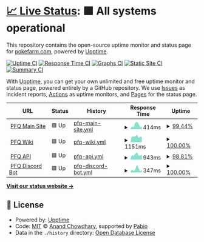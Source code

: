 # [📈 Live Status](https://status.pokefarm.com): <!--live status--> **🟩 All systems operational**

This repository contains the open-source uptime monitor and status page for [pokefarm.com](https://status.pokefarm.com), powered by [Upptime](https://github.com/upptime/upptime).

[![Uptime CI](https://github.com/pokefarm-com/status/workflows/Uptime%20CI/badge.svg)](https://github.com/pokefarm-com/status/actions?query=workflow%3A%22Uptime+CI%22)
[![Response Time CI](https://github.com/pokefarm-com/status/workflows/Response%20Time%20CI/badge.svg)](https://github.com/pokefarm-com/status/actions?query=workflow%3A%22Response+Time+CI%22)
[![Graphs CI](https://github.com/pokefarm-com/status/workflows/Graphs%20CI/badge.svg)](https://github.com/pokefarm-com/status/actions?query=workflow%3A%22Graphs+CI%22)
[![Static Site CI](https://github.com/pokefarm-com/status/workflows/Static%20Site%20CI/badge.svg)](https://github.com/pokefarm-com/status/actions?query=workflow%3A%22Static+Site+CI%22)
[![Summary CI](https://github.com/pokefarm-com/status/workflows/Summary%20CI/badge.svg)](https://github.com/pokefarm-com/status/actions?query=workflow%3A%22Summary+CI%22)

With [Upptime](https://upptime.js.org), you can get your own unlimited and free uptime monitor and status page, powered entirely by a GitHub repository. We use [Issues](https://github.com/pokefarm-com/status/issues) as incident reports, [Actions](https://github.com/pokefarm-com/status/actions) as uptime monitors, and [Pages](https://status.pokefarm.com) for the status page.

<!--start: status pages-->
<!-- This summary is generated by Upptime (https://github.com/upptime/upptime) -->
<!-- Do not edit this manually, your changes will be overwritten -->
<!-- prettier-ignore -->
| URL | Status | History | Response Time | Uptime |
| --- | ------ | ------- | ------------- | ------ |
| <img alt="" src="https://icons.duckduckgo.com/ip3/pokefarm.com.ico" height="13"> [PFQ Main Site](https://pokefarm.com/health) | 🟩 Up | [pfq-main-site.yml](https://github.com/pokefarm-com/status/commits/HEAD/history/pfq-main-site.yml) | <details><summary><img alt="Response time graph" src="./graphs/pfq-main-site/response-time-week.png" height="20"> 414ms</summary><br><a href="https://status.pokefarm.com/history/pfq-main-site"><img alt="Response time 372" src="https://img.shields.io/endpoint?url=https%3A%2F%2Fraw.githubusercontent.com%2Fpokefarm-com%2Fstatus%2FHEAD%2Fapi%2Fpfq-main-site%2Fresponse-time.json"></a><br><a href="https://status.pokefarm.com/history/pfq-main-site"><img alt="24-hour response time 332" src="https://img.shields.io/endpoint?url=https%3A%2F%2Fraw.githubusercontent.com%2Fpokefarm-com%2Fstatus%2FHEAD%2Fapi%2Fpfq-main-site%2Fresponse-time-day.json"></a><br><a href="https://status.pokefarm.com/history/pfq-main-site"><img alt="7-day response time 414" src="https://img.shields.io/endpoint?url=https%3A%2F%2Fraw.githubusercontent.com%2Fpokefarm-com%2Fstatus%2FHEAD%2Fapi%2Fpfq-main-site%2Fresponse-time-week.json"></a><br><a href="https://status.pokefarm.com/history/pfq-main-site"><img alt="30-day response time 363" src="https://img.shields.io/endpoint?url=https%3A%2F%2Fraw.githubusercontent.com%2Fpokefarm-com%2Fstatus%2FHEAD%2Fapi%2Fpfq-main-site%2Fresponse-time-month.json"></a><br><a href="https://status.pokefarm.com/history/pfq-main-site"><img alt="1-year response time 372" src="https://img.shields.io/endpoint?url=https%3A%2F%2Fraw.githubusercontent.com%2Fpokefarm-com%2Fstatus%2FHEAD%2Fapi%2Fpfq-main-site%2Fresponse-time-year.json"></a></details> | <details><summary><a href="https://status.pokefarm.com/history/pfq-main-site">99.44%</a></summary><a href="https://status.pokefarm.com/history/pfq-main-site"><img alt="All-time uptime 99.96%" src="https://img.shields.io/endpoint?url=https%3A%2F%2Fraw.githubusercontent.com%2Fpokefarm-com%2Fstatus%2FHEAD%2Fapi%2Fpfq-main-site%2Fuptime.json"></a><br><a href="https://status.pokefarm.com/history/pfq-main-site"><img alt="24-hour uptime 96.08%" src="https://img.shields.io/endpoint?url=https%3A%2F%2Fraw.githubusercontent.com%2Fpokefarm-com%2Fstatus%2FHEAD%2Fapi%2Fpfq-main-site%2Fuptime-day.json"></a><br><a href="https://status.pokefarm.com/history/pfq-main-site"><img alt="7-day uptime 99.44%" src="https://img.shields.io/endpoint?url=https%3A%2F%2Fraw.githubusercontent.com%2Fpokefarm-com%2Fstatus%2FHEAD%2Fapi%2Fpfq-main-site%2Fuptime-week.json"></a><br><a href="https://status.pokefarm.com/history/pfq-main-site"><img alt="30-day uptime 99.82%" src="https://img.shields.io/endpoint?url=https%3A%2F%2Fraw.githubusercontent.com%2Fpokefarm-com%2Fstatus%2FHEAD%2Fapi%2Fpfq-main-site%2Fuptime-month.json"></a><br><a href="https://status.pokefarm.com/history/pfq-main-site"><img alt="1-year uptime 99.96%" src="https://img.shields.io/endpoint?url=https%3A%2F%2Fraw.githubusercontent.com%2Fpokefarm-com%2Fstatus%2FHEAD%2Fapi%2Fpfq-main-site%2Fuptime-year.json"></a></details>
| <img alt="" src="https://icons.duckduckgo.com/ip3/pokefarm.wiki.ico" height="13"> [PFQ Wiki](https://pokefarm.wiki) | 🟩 Up | [pfq-wiki.yml](https://github.com/pokefarm-com/status/commits/HEAD/history/pfq-wiki.yml) | <details><summary><img alt="Response time graph" src="./graphs/pfq-wiki/response-time-week.png" height="20"> 1151ms</summary><br><a href="https://status.pokefarm.com/history/pfq-wiki"><img alt="Response time 1160" src="https://img.shields.io/endpoint?url=https%3A%2F%2Fraw.githubusercontent.com%2Fpokefarm-com%2Fstatus%2FHEAD%2Fapi%2Fpfq-wiki%2Fresponse-time.json"></a><br><a href="https://status.pokefarm.com/history/pfq-wiki"><img alt="24-hour response time 1035" src="https://img.shields.io/endpoint?url=https%3A%2F%2Fraw.githubusercontent.com%2Fpokefarm-com%2Fstatus%2FHEAD%2Fapi%2Fpfq-wiki%2Fresponse-time-day.json"></a><br><a href="https://status.pokefarm.com/history/pfq-wiki"><img alt="7-day response time 1151" src="https://img.shields.io/endpoint?url=https%3A%2F%2Fraw.githubusercontent.com%2Fpokefarm-com%2Fstatus%2FHEAD%2Fapi%2Fpfq-wiki%2Fresponse-time-week.json"></a><br><a href="https://status.pokefarm.com/history/pfq-wiki"><img alt="30-day response time 1180" src="https://img.shields.io/endpoint?url=https%3A%2F%2Fraw.githubusercontent.com%2Fpokefarm-com%2Fstatus%2FHEAD%2Fapi%2Fpfq-wiki%2Fresponse-time-month.json"></a><br><a href="https://status.pokefarm.com/history/pfq-wiki"><img alt="1-year response time 1160" src="https://img.shields.io/endpoint?url=https%3A%2F%2Fraw.githubusercontent.com%2Fpokefarm-com%2Fstatus%2FHEAD%2Fapi%2Fpfq-wiki%2Fresponse-time-year.json"></a></details> | <details><summary><a href="https://status.pokefarm.com/history/pfq-wiki">100.00%</a></summary><a href="https://status.pokefarm.com/history/pfq-wiki"><img alt="All-time uptime 99.98%" src="https://img.shields.io/endpoint?url=https%3A%2F%2Fraw.githubusercontent.com%2Fpokefarm-com%2Fstatus%2FHEAD%2Fapi%2Fpfq-wiki%2Fuptime.json"></a><br><a href="https://status.pokefarm.com/history/pfq-wiki"><img alt="24-hour uptime 100.00%" src="https://img.shields.io/endpoint?url=https%3A%2F%2Fraw.githubusercontent.com%2Fpokefarm-com%2Fstatus%2FHEAD%2Fapi%2Fpfq-wiki%2Fuptime-day.json"></a><br><a href="https://status.pokefarm.com/history/pfq-wiki"><img alt="7-day uptime 100.00%" src="https://img.shields.io/endpoint?url=https%3A%2F%2Fraw.githubusercontent.com%2Fpokefarm-com%2Fstatus%2FHEAD%2Fapi%2Fpfq-wiki%2Fuptime-week.json"></a><br><a href="https://status.pokefarm.com/history/pfq-wiki"><img alt="30-day uptime 100.00%" src="https://img.shields.io/endpoint?url=https%3A%2F%2Fraw.githubusercontent.com%2Fpokefarm-com%2Fstatus%2FHEAD%2Fapi%2Fpfq-wiki%2Fuptime-month.json"></a><br><a href="https://status.pokefarm.com/history/pfq-wiki"><img alt="1-year uptime 99.98%" src="https://img.shields.io/endpoint?url=https%3A%2F%2Fraw.githubusercontent.com%2Fpokefarm-com%2Fstatus%2FHEAD%2Fapi%2Fpfq-wiki%2Fuptime-year.json"></a></details>
| <img alt="" src="https://icons.duckduckgo.com/ip3/api.pokefarm.com.ico" height="13"> [PFQ API](https://api.pokefarm.com/v1/health) | 🟩 Up | [pfq-api.yml](https://github.com/pokefarm-com/status/commits/HEAD/history/pfq-api.yml) | <details><summary><img alt="Response time graph" src="./graphs/pfq-api/response-time-week.png" height="20"> 943ms</summary><br><a href="https://status.pokefarm.com/history/pfq-api"><img alt="Response time 597" src="https://img.shields.io/endpoint?url=https%3A%2F%2Fraw.githubusercontent.com%2Fpokefarm-com%2Fstatus%2FHEAD%2Fapi%2Fpfq-api%2Fresponse-time.json"></a><br><a href="https://status.pokefarm.com/history/pfq-api"><img alt="24-hour response time 1677" src="https://img.shields.io/endpoint?url=https%3A%2F%2Fraw.githubusercontent.com%2Fpokefarm-com%2Fstatus%2FHEAD%2Fapi%2Fpfq-api%2Fresponse-time-day.json"></a><br><a href="https://status.pokefarm.com/history/pfq-api"><img alt="7-day response time 943" src="https://img.shields.io/endpoint?url=https%3A%2F%2Fraw.githubusercontent.com%2Fpokefarm-com%2Fstatus%2FHEAD%2Fapi%2Fpfq-api%2Fresponse-time-week.json"></a><br><a href="https://status.pokefarm.com/history/pfq-api"><img alt="30-day response time 690" src="https://img.shields.io/endpoint?url=https%3A%2F%2Fraw.githubusercontent.com%2Fpokefarm-com%2Fstatus%2FHEAD%2Fapi%2Fpfq-api%2Fresponse-time-month.json"></a><br><a href="https://status.pokefarm.com/history/pfq-api"><img alt="1-year response time 597" src="https://img.shields.io/endpoint?url=https%3A%2F%2Fraw.githubusercontent.com%2Fpokefarm-com%2Fstatus%2FHEAD%2Fapi%2Fpfq-api%2Fresponse-time-year.json"></a></details> | <details><summary><a href="https://status.pokefarm.com/history/pfq-api">98.81%</a></summary><a href="https://status.pokefarm.com/history/pfq-api"><img alt="All-time uptime 99.95%" src="https://img.shields.io/endpoint?url=https%3A%2F%2Fraw.githubusercontent.com%2Fpokefarm-com%2Fstatus%2FHEAD%2Fapi%2Fpfq-api%2Fuptime.json"></a><br><a href="https://status.pokefarm.com/history/pfq-api"><img alt="24-hour uptime 91.68%" src="https://img.shields.io/endpoint?url=https%3A%2F%2Fraw.githubusercontent.com%2Fpokefarm-com%2Fstatus%2FHEAD%2Fapi%2Fpfq-api%2Fuptime-day.json"></a><br><a href="https://status.pokefarm.com/history/pfq-api"><img alt="7-day uptime 98.81%" src="https://img.shields.io/endpoint?url=https%3A%2F%2Fraw.githubusercontent.com%2Fpokefarm-com%2Fstatus%2FHEAD%2Fapi%2Fpfq-api%2Fuptime-week.json"></a><br><a href="https://status.pokefarm.com/history/pfq-api"><img alt="30-day uptime 99.73%" src="https://img.shields.io/endpoint?url=https%3A%2F%2Fraw.githubusercontent.com%2Fpokefarm-com%2Fstatus%2FHEAD%2Fapi%2Fpfq-api%2Fuptime-month.json"></a><br><a href="https://status.pokefarm.com/history/pfq-api"><img alt="1-year uptime 99.95%" src="https://img.shields.io/endpoint?url=https%3A%2F%2Fraw.githubusercontent.com%2Fpokefarm-com%2Fstatus%2FHEAD%2Fapi%2Fpfq-api%2Fuptime-year.json"></a></details>
| <img alt="" src="https://icons.duckduckgo.com/ip3/pfq.moons.bio.ico" height="13"> [PFQ Discord Bot](https://pfq.moons.bio/health) | 🟩 Up | [pfq-discord-bot.yml](https://github.com/pokefarm-com/status/commits/HEAD/history/pfq-discord-bot.yml) | <details><summary><img alt="Response time graph" src="./graphs/pfq-discord-bot/response-time-week.png" height="20"> 347ms</summary><br><a href="https://status.pokefarm.com/history/pfq-discord-bot"><img alt="Response time 623" src="https://img.shields.io/endpoint?url=https%3A%2F%2Fraw.githubusercontent.com%2Fpokefarm-com%2Fstatus%2FHEAD%2Fapi%2Fpfq-discord-bot%2Fresponse-time.json"></a><br><a href="https://status.pokefarm.com/history/pfq-discord-bot"><img alt="24-hour response time 361" src="https://img.shields.io/endpoint?url=https%3A%2F%2Fraw.githubusercontent.com%2Fpokefarm-com%2Fstatus%2FHEAD%2Fapi%2Fpfq-discord-bot%2Fresponse-time-day.json"></a><br><a href="https://status.pokefarm.com/history/pfq-discord-bot"><img alt="7-day response time 347" src="https://img.shields.io/endpoint?url=https%3A%2F%2Fraw.githubusercontent.com%2Fpokefarm-com%2Fstatus%2FHEAD%2Fapi%2Fpfq-discord-bot%2Fresponse-time-week.json"></a><br><a href="https://status.pokefarm.com/history/pfq-discord-bot"><img alt="30-day response time 438" src="https://img.shields.io/endpoint?url=https%3A%2F%2Fraw.githubusercontent.com%2Fpokefarm-com%2Fstatus%2FHEAD%2Fapi%2Fpfq-discord-bot%2Fresponse-time-month.json"></a><br><a href="https://status.pokefarm.com/history/pfq-discord-bot"><img alt="1-year response time 623" src="https://img.shields.io/endpoint?url=https%3A%2F%2Fraw.githubusercontent.com%2Fpokefarm-com%2Fstatus%2FHEAD%2Fapi%2Fpfq-discord-bot%2Fresponse-time-year.json"></a></details> | <details><summary><a href="https://status.pokefarm.com/history/pfq-discord-bot">100.00%</a></summary><a href="https://status.pokefarm.com/history/pfq-discord-bot"><img alt="All-time uptime 99.92%" src="https://img.shields.io/endpoint?url=https%3A%2F%2Fraw.githubusercontent.com%2Fpokefarm-com%2Fstatus%2FHEAD%2Fapi%2Fpfq-discord-bot%2Fuptime.json"></a><br><a href="https://status.pokefarm.com/history/pfq-discord-bot"><img alt="24-hour uptime 100.00%" src="https://img.shields.io/endpoint?url=https%3A%2F%2Fraw.githubusercontent.com%2Fpokefarm-com%2Fstatus%2FHEAD%2Fapi%2Fpfq-discord-bot%2Fuptime-day.json"></a><br><a href="https://status.pokefarm.com/history/pfq-discord-bot"><img alt="7-day uptime 100.00%" src="https://img.shields.io/endpoint?url=https%3A%2F%2Fraw.githubusercontent.com%2Fpokefarm-com%2Fstatus%2FHEAD%2Fapi%2Fpfq-discord-bot%2Fuptime-week.json"></a><br><a href="https://status.pokefarm.com/history/pfq-discord-bot"><img alt="30-day uptime 100.00%" src="https://img.shields.io/endpoint?url=https%3A%2F%2Fraw.githubusercontent.com%2Fpokefarm-com%2Fstatus%2FHEAD%2Fapi%2Fpfq-discord-bot%2Fuptime-month.json"></a><br><a href="https://status.pokefarm.com/history/pfq-discord-bot"><img alt="1-year uptime 99.92%" src="https://img.shields.io/endpoint?url=https%3A%2F%2Fraw.githubusercontent.com%2Fpokefarm-com%2Fstatus%2FHEAD%2Fapi%2Fpfq-discord-bot%2Fuptime-year.json"></a></details>

<!--end: status pages-->

[**Visit our status website →**](https://status.pokefarm.com)

## 📄 License

- Powered by: [Upptime](https://github.com/upptime/upptime)
- Code: [MIT](./LICENSE) © [Anand Chowdhary](https://anandchowdhary.com), supported by [Pabio](https://pabio.com)
- Data in the `./history` directory: [Open Database License](https://opendatacommons.org/licenses/odbl/1-0/)
